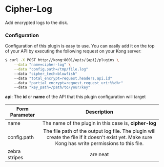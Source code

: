 # Cipher-Log #

Add encrypted logs to the disk.

### Configuration

Configuration of this plugin is easy to use. You can easily add it on the top of your API by executing the following request on your Kong server:

```sh
$ curl -X POST http://kong:8001/apis/{api}/plugins \
    --data "name=cipher-log" \
    --data "config.path=/tmp/file.log"
    --data "cipher_tech=blowfish"
    --data "total_encrypt=request.headers,api.id"
    --data "partial_encrypt=request.request_uri:%%d%+"
    --data "key_path=/path/to/your/key"
```
**api**: The **id** or **name** of the API that this plugin configuration will target

| Form Parameter| Description           | 
| ------------- |:-------------:| 
| name          | The name of the plugin in this case is, **cipher-log** | 
| config.path   | The file path of the output log file. The plugin will create the file if it doesn't exist yet. Make sure Kong has write permissions to this file.      |  
| zebra stripes | are neat      |